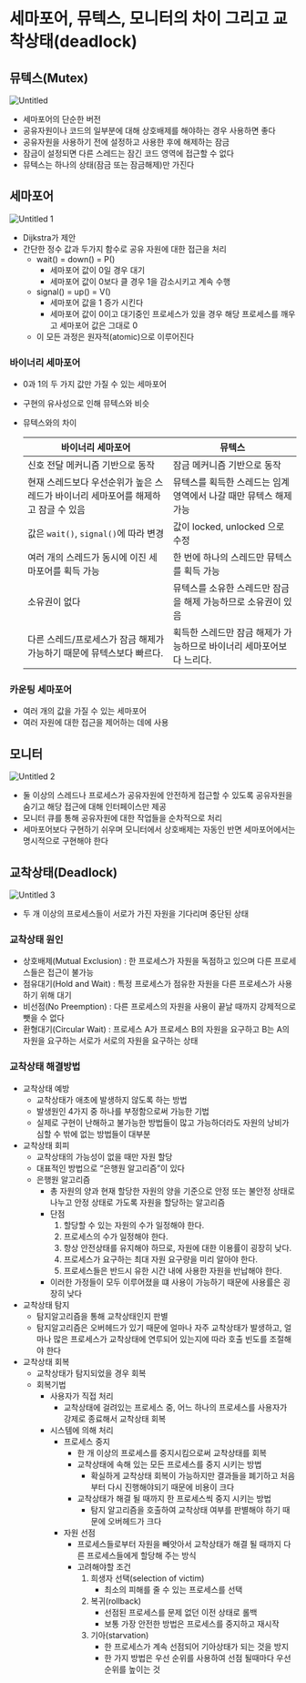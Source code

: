 # 세마포어, 뮤텍스, 모니터의 차이 그리고 교착상태(deadlock)

## 뮤텍스(Mutex)

![Untitled](https://user-images.githubusercontent.com/47595515/212967244-b55a7fe6-35c5-4cdf-86dd-1a5bca5f74d4.png)

- 세마포어의 단순한 버전
- 공유자원이나 코드의 일부분에 대해 상호배제를 해야하는 경우 사용하면 좋다
- 공유자원을 사용하기 전에 설정하고 사용한 후에 해제하는 잠금
- 잠금이 설정되면 다른 스레드는 잠긴 코드 영역에 접근할 수 없다
- 뮤텍스는 하나의 상태(잠금 또는 잠금해제)만 가진다

## 세마포어

![Untitled 1](https://user-images.githubusercontent.com/47595515/212967230-c3c0f143-eebf-4c9b-ad5a-67b0038868d9.png)

- Dijkstra가 제안
- 간단한 정수 값과 두가지 함수로 공유 자원에 대한 접근을 처리
    - wait() = down() = P()
        - 세마포어 값이 0일 경우 대기
        - 세마포어 값이 0보다 클 경우 1을 감소시키고 계속 수행
    - signal() = up() = V()
        - 세마포어 값을 1 증가 시킨다
        - 세마포어 값이 0이고 대기중인 프로세스가 있을 경우 해당 프로세스를 깨우고 세마포어 값은 그대로 0
    - 이 모든 과정은 원자적(atomic)으로 이루어진다

### 바이너리 세마포어

- 0과 1의 두 가지 값만 가질 수 있는 세마포어
- 구현의 유사성으로 인해 뮤텍스와 비슷
- 뮤텍스와의 차이

    | **바이너리 세마포어**                                  | **뮤텍스**                                |
    |------------------------------------------------|----------------------------------------|
    | 신호 전달 메커니즘 기반으로 동작                             | 잠금 메커니즘 기반으로 동작                        |
    | 현재 스레드보다 우선순위가 높은 스레드가 바이너리 세마포어를 해제하고 잠글 수 있음 | 뮤텍스를 획득한 스레드는 임계영역에서 나갈 때만 뮤텍스 해제 가능   |
    | 값은 `wait()`, `signal()`에 따라 변경                 | 값이 locked, unlocked 으로 수정              |
    | 여러 개의 스레드가 동시에 이진 세마포어를 획득 가능                  | 한 번에 하나의 스레드만 뮤텍스를 획득 가능               |
    | 소유권이 없다                                        | 뮤텍스를 소유한 스레드만 잠금을 해제 가능하므로 소유권이 있음     |
    | 다른 스레드/프로세스가 잠금 해제가 가능하기 때문에 뮤텍스보다 빠르다.        | 획득한 스레드만 잠금 해제가 가능하므로 바이너리 세마포어보다 느리다. |

### 카운팅 세마포어

- 여러 개의 값을 가질 수 있는 세마포어
- 여러 자원에 대한 접근을 제어하는 데에 사용

## 모니터

![Untitled 2](https://user-images.githubusercontent.com/47595515/212967237-4fa0f6f2-64ae-4a00-8dd6-33a1b9267d18.png)

- 둘 이상의 스레드나 프로세스가 공유자원에 안전하게 접근할 수 있도록 공유자원을 숨기고 해당 접근에 대해 인터페이스만 제공
- 모니터 큐를 통해 공유자원에 대한 작업들을 순차적으로 처리
- 세마포어보다 구현하기 쉬우며 모니터에서 상호배제는 자동인 반면 세마포어에서는 명시적으로 구현해야 한다

## 교착상태(Deadlock)

![Untitled 3](https://user-images.githubusercontent.com/47595515/212967241-b8d0e9cd-3db9-44b0-90ec-b7bb3526b5f4.png)

- 두 개 이상의 프로세스들이 서로가 가진 자원을 기다리며 중단된 상태

### 교착상태 원인

- 상호배제(Mutual Exclusion) : 한 프로세스가 자원을 독점하고 있으며 다른 프로세스들은 접근이 불가능
- 점유대기(Hold and Wait) : 특정 프로세스가 점유한 자원을 다른 프로세스가 사용하기 위해 대기
- 비선점(No Preemption) : 다른 프로세스의 자원을 사용이 끝날 때까지 강제적으로 뺏을 수 없다
- 환형대기(Circular Wait) : 프로세스 A가 프로세스 B의 자원을 요구하고 B는 A의 자원을 요구하는 서로가 서로의 자원을 요구하는 상태

### 교착상태 해결방법

- 교착상태 예방
    - 교착상태가 애초에 발생하지 않도록 하는 방법
    - 발생원인 4가지 중 하나를 부정함으로써 가능한 기법
    - 실제로 구현이 난해하고 불가능한 방법들이 많고 가능하더라도 자원의 낭비가 심할 수 밖에 없는 방법들이 대부분
- 교착상태 회피
    - 교착상태의 가능성이 없을 때만 자원 할당
    - 대표적인 방법으로 “은행원 알고리즘”이 있다
    - 은행원 알고리즘
        - 총 자원의 양과 현재 할당한 자원의 양을 기준으로 안정 또는 불안정 상태로 나누고 안정 상태로 가도록 자원을 할당하는 알고리즘
        - 단점
            1. 할당할 수 있는 자원의 수가 일정해야 한다.
            2. 프로세스의 수가 일정해야 한다.
            3. 항상 안전상태를 유지해야 하므로, 자원에 대한 이용률이 굉장히 낮다.
            4. 프로세스가 요구하는 최대 자원 요구량을 미리 알아야 한다.
            5. 프로세스들은 반드시 유한 시간 내에 사용한 자원을 반납해야 한다.
        - 이러한 가정들이 모두 이루어졌을 떄 사용이 가능하기 때문에 사용률은 굉장히 낮다
- 교착상태 탐지
    - 탐지알고리즘을 통해 교착상태인지 판별
    - 탐지알고리즘은 오버헤드가 있기 때문에 얼마나 자주 교착상태가 발생하고, 얼마나 많은 프로세스가 교착상태에 연루되어 있는지에 따라 호출 빈도를 조절해야 한다
- 교착상태 회복
    - 교착상태가 탐지되었을 경우 회복
    - 회복기법
        - 사용자가 직접 처리
            - 교착상태에 걸려있는 프로세스 중, 어느 하나의 프로세스를 사용자가 강제로 종료해서 교착상태 회복
        - 시스템에 의해 처리
            - 프로세스 중지
                - 한 개 이상의 프로세스를 중지시킴으로써 교착상태를 회복
                - 교착상태에 속해 있는 모든 프로세스를 중지 시키는 방법
                    - 확실하게 교착상태 회복이 가능하지만 결과들을 폐기하고 처음부터 다시 진행해야되기 때문에 비용이 크다
                - 교착상태가 해결 될 때까지 한 프로세스씩 중지 시키는 방법
                    - 탐지 알고리즘을 호출하여 교착상태 여부를 판별해야 하기 때문에 오버헤드가 크다
            - 자원 선점
                - 프로세스들로부터 자원을 빼앗아서 교착상태가 해결 될 때까지 다른 프로세스들에게 할당해 주는 방식
                - 고려해야할 조건
                    1. 희생자 선택(selection of victim)
                        - 최소의 피해를 줄 수 있는 프로세스를 선택
                    2. 복귀(rollback)
                        - 선점된 프로세스를 문제 없던 이전 상태로 롤백
                        - 보통 가장 안전한 방법은 프로세스를 중지하고 재시작
                    3. 기아(starvation)
                        - 한 프로세스가 계속 선점되어 기아상태가 되는 것을 방지
                        - 한 가지 방법은 우선 순위를 사용하여 선점 될때마다 우선순위를 높이는 것